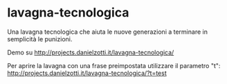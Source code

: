 # lavagna-tecnologica
Una lavagna tecnologica che aiuta le nuove generazioni a terminare in semplicità le punizioni.

Demo su http://projects.danielzotti.it/lavagna-tecnologica/

Per aprire la lavagna con una frase preimpostata utilizzare il parametro "t": http://projects.danielzotti.it/lavagna-tecnologica/?t=test
